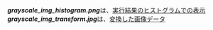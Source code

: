 ***grayscale_img_histogram.png***は、<ins>実行結果のヒストグラムでの表示</ins><br>
***grayscale_img_transform.jpg***は、<ins>変換した画像データ</ins>
